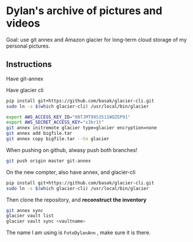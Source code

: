
# Dylan's archive of pictures and videos

Goal: use git annex and Amazon glacier for long-term cloud storage of my personal pictures.

## Instructions

Have git-annex

Have glacier cli 

```bash
pip install git+https://github.com/basak/glacier-cli.git
sudo ln -s $(which glacier-cli) /usr/local/bin/glacier 
```

```bash
export AWS_ACCESS_KEY_ID="08TJMT99S3511WOZEP91"
export AWS_SECRET_ACCESS_KEY="s3kr1t"
git annex initremote glacier type=glacier encryption=none
git annex add bigfile.tar
git annex copy bigfile.tar --to glacier
```

When pushing on github, alwasy push both branches!
```bash
git push origin master git-annex
```

On the new compter, also have annex, and glacier-cli 
```bash
pip install git+https://github.com/basak/glacier-cli.git
sudo ln -s $(which glacier-cli) /usr/local/bin/glacier 
```

Then clone the repository, and **reconstruct the inventory** 

```bash
git annex sync
glacier vault list
glacier vault sync <vaultname>
```
The name I am using is `FotoDylanAnn` , make sure it is there.


